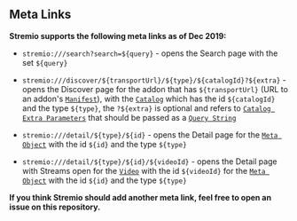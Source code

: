 ## Meta Links

**Stremio supports the following meta links as of Dec 2019:**

* ``stremio:///search?search=${query}`` - opens the Search page with the set `${query}`

* ``stremio:///discover/${transportUrl}/${type}/${catalogId}?${extra}`` - opens the Discover page for the addon that has `${transportUrl}` (URL to an addon's [``Manifest``](./manifest.md)), with the [``Catalog``](./manifest.md#catalog-format) which has the id `${catalogId}` and the type `${type}`, the `?${extra}` is optional and refers to [``Catalog Extra Parameters``](../requests/defineCatalogHandler.md#extra-parameters) that should be passed as a [``Query String``](https://en.wikipedia.org/wiki/Query_string)

* ``stremio:///detail/${type}/${id}`` - opens the Detail page for the [``Meta Object``](./meta.md) with the id `${id}` and the type `${type}`

* ``stremio:///detail/${type}/${id}/${videoId}`` - opens the Detail page with Streams open for the [``Video``](./meta.md#video-object) with the id `${videoId}` for the [``Meta Object``](./meta.md) with the id `${id}` and the type `${type}`

**If you think Stremio should add another meta link, feel free to open an issue on this repository.**
